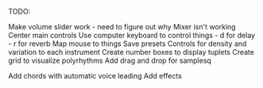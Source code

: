 

TODO:

Make volume slider work - need to figure out why Mixer isn't working
Center main controls
Use computer keyboard to control things
    - d for delay
    - r for reverb
Map mouse to things
Save presets
Controls for density and variation to each instrument
Create number boxes to display tuplets
Create grid to visualize polyrhythms
Add drag and drop for samplesq

Add chords with automatic voice leading
Add effects
